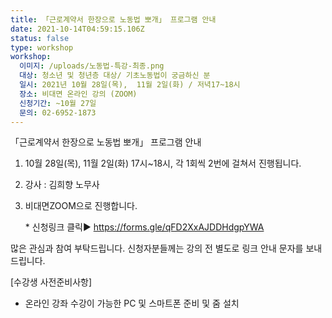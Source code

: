 ```yaml
---
title: 「근로계약서 한장으로 노동법 뽀개」 프로그램 안내
date: 2021-10-14T04:59:15.106Z
status: false
type: workshop
workshop:
  이미지: /uploads/노동법-특강-최종.png
  대상: 청소년 및 청년층 대상/ 기초노동법이 궁금하신 분
  일시: 2021년 10월 28일(목),  11월 2일(화) / 저녁17~18시
  장소: 비대면 온라인 강의 (ZOOM)
  신청기간: ~10월 27일
  문의: 02-6952-1873
---
```



「근로계약서 한장으로 노동법 뽀개」 프로그램 안내

1. 10월 28일(목), 11월 2일(화)  17시~18시,  각 1회씩 2번에 걸쳐서 진행됩니다.
2. 강사 : 김희향 노무사
3. 비대면ZOOM으로 진행합니다.

   \* 신청링크 클릭▶[](https://www.eplabor.org/workshops/%EC%9B%94%EA%B8%89%EC%9D%B4-%ED%86%B5%EC%9E%A5%EC%9D%84-%EC%8A%A4%EC%B9%98%EB%8A%94-%EC%9B%94%EA%B8%89%EC%9F%81%EC%9D%B4%EB%93%A4%EC%9D%84-%EC%9C%84%ED%95%9C-%EC%9E%AC%ED%85%8C%ED%81%AC-%EC%B2%AB%EA%B1%B8%EC%9D%8C/1.%20https://forms.gle/MdfAxEuKvu3qFNpd9)[](https://www.eplabor.org/workshops/%EC%9B%94%EA%B8%89%EC%9D%B4-%ED%86%B5%EC%9E%A5%EC%9D%84-%EC%8A%A4%EC%B9%98%EB%8A%94-%EC%9B%94%EA%B8%89%EC%9F%81%EC%9D%B4%EB%93%A4%EC%9D%84-%EC%9C%84%ED%95%9C-%EC%9E%AC%ED%85%8C%ED%81%AC-%EC%B2%AB%EA%B1%B8%EC%9D%8C/1.%20https://forms.gle/MdfAxEuKvu3qFNpd9)[](https://forms.gle/MdfAxEuKvu3qFNpd9) https://forms.gle/qFD2XxAJDDHdgpYWA

많은 관심과 참여 부탁드립니다. 신청자분들께는 강의 전 별도로 링크 안내 문자를 보내드립니다.

\[수강생 사전준비사항]

* 온라인 강좌 수강이 가능한 PC 및 스마트폰 준비 및 줌 설치